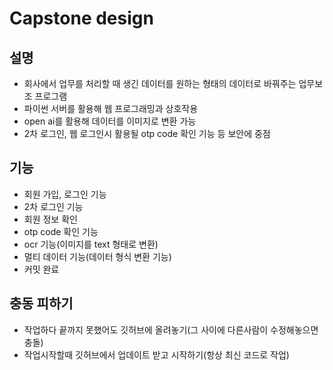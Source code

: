 # Capstone design

## 설명
- 회사에서 업무를 처리할 때 생긴 데이터를 원하는 형태의 데이터로 바꿔주는 업무보조 프로그램
- 파이썬 서버를 활용해 웹 프로그래밍과 상호작용 
- open ai를 활용해 데이터를 이미지로 변환 가능
- 2차 로그인, 웹 로그인시 활용될 otp code 확인 기능 등 보안에 중점


## 기능
- 회원 가입, 로그인 기능
- 2차 로그인 기능
- 회원 정보 확인
- otp code 확인 기능
- ocr 기능(이미지를 text 형태로 변환)
- 멀티 데이터 기능(데이터 형식 변환 기능)
- 커밋 완료 

## 충동 피하기
- 작업하다 끝까지 못했어도 깃허브에 올려놓기(그 사이에 다른사람이 수정해놓으면 충돌)
- 작업시작할때 깃허브에서 업데이트 받고 시작하기(항상 최신 코드로 작업)



